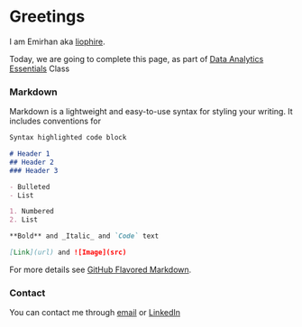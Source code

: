 # Greetings

I am Emirhan aka [liophire](https://github.com/liophire).

Today, we are going to complete this page, as part of [Data Analytics Essentials](https://mef-bda503.github.io/) Class

### Markdown

Markdown is a lightweight and easy-to-use syntax for styling your writing. It includes conventions for

```markdown
Syntax highlighted code block

# Header 1
## Header 2
### Header 3

- Bulleted
- List

1. Numbered
2. List

**Bold** and _Italic_ and `Code` text

[Link](url) and ![Image](src)
```

For more details see [GitHub Flavored Markdown](https://guides.github.com/features/mastering-markdown/).


### Contact

You can contact me through [email](mailto:sahinem@mef.edu.tr) or [LinkedIn](https://www.linkedin.com/in/emirhan-sahin/)
